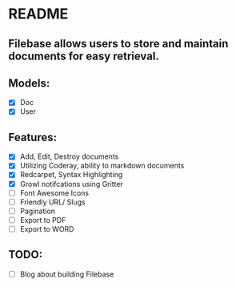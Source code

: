 # README

## Filebase allows users to store and maintain documents for easy retrieval.

## Models:
- [x] Doc
- [x] User

## Features:
- [x] Add, Edit, Destroy documents
- [x] Utilizing Coderay, ability to markdown documents
- [x] Redcarpet, Syntax Highlighting
- [x] Growl notifcations using Gritter
- [ ] Font Awesome Icons
- [ ] Friendly URL/ Slugs
- [ ] Pagination
- [ ] Export to PDF
- [ ] Export to WORD

## TODO:
- [ ] Blog about building Filebase
